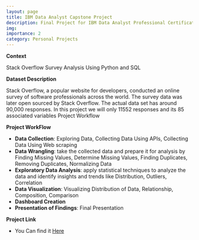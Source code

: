 ```yaml
---
layout: page
title: IBM Data Analyst Capstone Project
description: Final Project for IBM Data Analyst Professional Certificate
img:
importance: 2
category: Personal Projects
---
```

**Context**

 Stack Overflow Survey Analysis Using Python and SQL

**Dataset Description**

Stack Overflow, a popular website for developers, conducted an online survey of software professionals across the world. The survey data was later open sourced by Stack Overflow. The actual data set has around 90,000 responses. In this project we will only 11552 responses and its 85 associated variables
Project Workflow

**Project WorkFlow**

* **Data Collection**: Exploring Data, Collecting Data Using APIs, Collecting Data Using Web scraping
* **Data Wrangling**: take the collected data and prepare it for analysis by Finding Missing Values, Determine Missing Values, Finding Duplicates, Removing Duplicates, Normalizing Data
* **Exploratory Data Analysis**: apply statistical techniques to analyze the data and identify insights and trends like Distribution, Outliers, Correlation
* **Data Visualization**: Visualizing Distribution of Data, Relationship, Composition, Comparison
* **Dashboard Creation**
* **Presentation of Findings**: Final Presentation

**Project Link**
* You Can find it [Here](https://github.com/Minaaa01/IBM_Data_Analyst_Capstone_Project)
